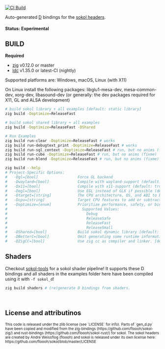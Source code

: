 
[![CI Build](https://github.com/kassane/sokol-d/actions/workflows/build.yml/badge.svg)](https://github.com/kassane/sokol-d/actions/workflows/build.yml)

Auto-generated [D](https://dlang.org) bindings for the [sokol headers](https://github.com/floooh/sokol).

#### Status: Experimental

## BUILD

**Required**

- [zig](https://ziglang.org/download) v0.12.0 or master
- [ldc](https://ldc-developers.github.io) v1.35.0 or latest-CI (nightly)

Supported platforms are: Windows, macOS, Linux (with X11)

On Linux install the following packages: libglu1-mesa-dev, mesa-common-dev, xorg-dev, libasound-dev (or generally: the dev packages required for X11, GL and ALSA development)

```bash
# build sokol library + all examples [default: static library]
zig build -Doptimize=ReleaseFast

# build sokol shared library + all examples
zig build -Doptimize=ReleaseFast -DShared

# Run Examples
zig build run-clear -Doptimize=ReleaseFast # works
zig build run-debugtext_print -Doptimize=ReleaseFast # works
zig build run-sgl_context -Doptimize=ReleaseFast # run, but no anims (fixme)
zig build run-cube -Doptimize=ReleaseFast # run, but no anims (fixme)
zig build run-blend -Doptimize=ReleaseFast # run, but no anims (fixme)

zig build --help
# Project-Specific Options:
#   -Dgl=[bool]                  Force GL backend
#   -Dwayland=[bool]             Compile with wayland-support (default: false)
#   -Dx11=[bool]                 Compile with x11-support (default: true)
#   -Degl=[bool]                 Use EGL instead of GLX if possible (default: false)
#   -Dtarget=[string]            The CPU architecture, OS, and ABI to build for
#   -Dcpu=[string]               Target CPU features to add or subtract
#   -Doptimize=[enum]            Prioritize performance, safety, or binary size (-O flag)
#                                  Supported Values:
#                                    Debug
#                                    ReleaseSafe
#                                    ReleaseFast
#                                    ReleaseSmall
#   -DShared=[bool]              Build sokol dynamic library [default: static]
#   -DBetterC=[bool]             Omit generating some runtime information and helper functions. [default: false]
#   -DZigCC=[bool]               Use zig cc as compiler and linker. [default: false]
```

## Shaders

Checkout [sokol-tools](https://github.com/floooh/sokol-tools) for a sokol shader pipeline! It supports these D bindings and all shaders in the examples folder
here have been compiled using it with `-f sokol_d`!

```bash
zig build shaders # (re)generate D bindings from shaders.
```

<br>

## License and attributinos

<sub>
This code is released under the zlib license (see `LICENSE` for info). Parts of `gen_d.py` have been copied and modified from
the zig-bindings (https://github.com/floooh/sokol-zig/) and rust-bindings (https://github.com/floooh/sokol-rust/) for sokol.
</sub>

<sub>
The sokol headers are created by Andre Weissflog (floooh) and sokol is released under its own license here: https://github.com/floooh/sokol/blob/master/LICENSE
</sub>
</br>
